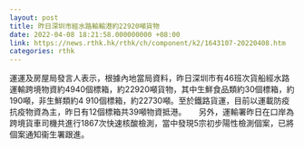 ```yaml
---
layout: post
title: 昨日深圳市經水路輸輸港約22920噸貨物
date: 2022-04-08 18:21:58.000000000 +08:00
link: https://news.rthk.hk/rthk/ch/component/k2/1643107-20220408.htm
categories: rthk
---
```


運運及房屋局發言人表示，根據內地當局資料，昨日深圳市有46班次貨船經水路運輸跨境物資約4940個標箱，約22920噸貨物，其中生鮮食品類約30個標箱，約190噸，非生鮮類約4 910個標箱，約22730噸。至於鐵路貨運，目前以運載防疫抗疫物資為主，昨日有12個標箱共39噸物資抵港。
　
另外，運輸署昨日在口岸為跨境貨車司機共進行1867次快速核酸檢測，當中發現5宗初步陽性檢測個案，已將個案通知衞生署跟進。
